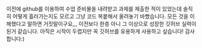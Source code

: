이전에 github를 이용하여 수업 준비물을 내려받고 과제를 제출한 적이 있었는데
솔직히 어떻게 흘러가는지도 모르고
그냥 코드 복붙해서 올려놓기 바빴습니다.
모든 것을 이해했다고 말하면 거짓말이구요,,,
이전보다 한층 아니 그 이상으로 성장한 깃허브 실력이 된거 같습니다.
아직은 시작이 두렵지만 꼭 깃허브를 유용하게 사용하고 싶습니다!
감사합니다:)